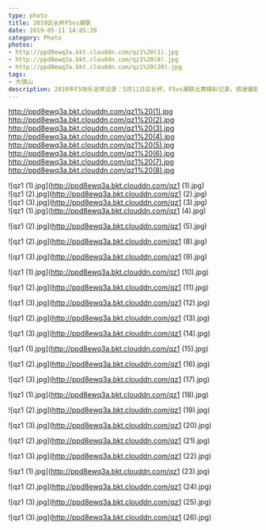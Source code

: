 ```yaml
---
type: photo
title: 2019区长杯F5vs潮联
date: 2019-05-11 14:05:20
category: Photo
photos:
- http://ppd8ewq3a.bkt.clouddn.com/qz1%20(1).jpg
- http://ppd8ewq3a.bkt.clouddn.com/qz1%20(8).jpg
- http://ppd8ewq3a.bkt.clouddn.com/qz1%20(20).jpg
tags:
- 大镜山
description: 2019年F5快乐足球记录：5月11日区长杯，F5vs潮联比赛精彩记录。感谢摄影师队友-“光头”。
---
```


http://ppd8ewq3a.bkt.clouddn.com/qz1%20(1).jpg  
http://ppd8ewq3a.bkt.clouddn.com/qz1%20(2).jpg  
http://ppd8ewq3a.bkt.clouddn.com/qz1%20(3).jpg  
http://ppd8ewq3a.bkt.clouddn.com/qz1%20(4).jpg  
http://ppd8ewq3a.bkt.clouddn.com/qz1%20(5).jpg  
http://ppd8ewq3a.bkt.clouddn.com/qz1%20(6).jpg  
http://ppd8ewq3a.bkt.clouddn.com/qz1%20(7).jpg  
http://ppd8ewq3a.bkt.clouddn.com/qz1%20(8).jpg  


![qz1 (1).jpg](http://ppd8ewq3a.bkt.clouddn.com/qz1 (1).jpg)  
![qz1 (2).jpg](http://ppd8ewq3a.bkt.clouddn.com/qz1 (2).jpg)  
![qz1 (3).jpg](http://ppd8ewq3a.bkt.clouddn.com/qz1 (3).jpg)  
![qz1 (1).jpg](http://ppd8ewq3a.bkt.clouddn.com/qz1 (4).jpg)

![qz1 (2).jpg](http://ppd8ewq3a.bkt.clouddn.com/qz1 (5).jpg)

![qz1 (2).jpg](http://ppd8ewq3a.bkt.clouddn.com/qz1 (8).jpg)

![qz1 (3).jpg](http://ppd8ewq3a.bkt.clouddn.com/qz1 (9).jpg)

![qz1 (1).jpg](http://ppd8ewq3a.bkt.clouddn.com/qz1 (10).jpg)

![qz1 (2).jpg](http://ppd8ewq3a.bkt.clouddn.com/qz1 (11).jpg)

![qz1 (3).jpg](http://ppd8ewq3a.bkt.clouddn.com/qz1 (12).jpg)

![qz1 (2).jpg](http://ppd8ewq3a.bkt.clouddn.com/qz1 (13).jpg)

![qz1 (3).jpg](http://ppd8ewq3a.bkt.clouddn.com/qz1 (14).jpg)

![qz1 (1).jpg](http://ppd8ewq3a.bkt.clouddn.com/qz1 (15).jpg)

![qz1 (2).jpg](http://ppd8ewq3a.bkt.clouddn.com/qz1 (16).jpg)

![qz1 (3).jpg](http://ppd8ewq3a.bkt.clouddn.com/qz1 (17).jpg)

![qz1 (1).jpg](http://ppd8ewq3a.bkt.clouddn.com/qz1 (18).jpg)

![qz1 (2).jpg](http://ppd8ewq3a.bkt.clouddn.com/qz1 (19).jpg)

![qz1 (3).jpg](http://ppd8ewq3a.bkt.clouddn.com/qz1 (20).jpg)

![qz1 (2).jpg](http://ppd8ewq3a.bkt.clouddn.com/qz1 (21).jpg)

![qz1 (3).jpg](http://ppd8ewq3a.bkt.clouddn.com/qz1 (22).jpg)

![qz1 (1).jpg](http://ppd8ewq3a.bkt.clouddn.com/qz1 (23).jpg)

![qz1 (2).jpg](http://ppd8ewq3a.bkt.clouddn.com/qz1 (24).jpg)

![qz1 (3).jpg](http://ppd8ewq3a.bkt.clouddn.com/qz1 (25).jpg)

![qz1 (3).jpg](http://ppd8ewq3a.bkt.clouddn.com/qz1 (26).jpg)
